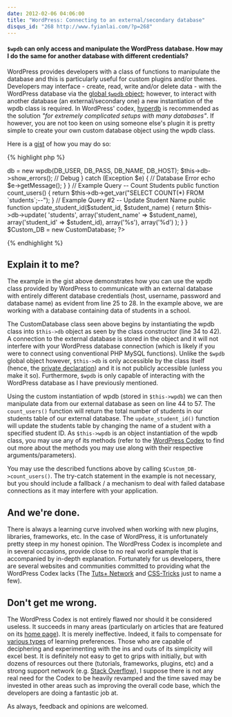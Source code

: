 ```yaml
---
date: 2012-02-06 04:06:00
title: "WordPress: Connecting to an external/secondary database"
disqus_id: "268 http://www.fyianlai.com/?p=268"
---
```


#### `$wpdb` can only access and manipulate the WordPress database. How may I do the same for another database with different credentials?

WordPress provides developers with a class of functions to manipulate the database and this is particularly useful for custom plugins and/or themes. Developers may interface - create, read, write and/or delete data - with the WordPress database via the [global `$wpdb` object](http://codex.wordpress.org/Class_Reference/wpdb); however, to interact with another database (an external/secondary one) a new instantiation of the wpdb class is required. In WordPress' codex, [hyperdb](http://wordpress.org/extend/plugins/hyperdb/) is recommended as the solution _"for extremely complicated setups with many databases"_. If however, you are not too keen on using someone else's plugin it is pretty simple to create your own custom database object using the wpdb class.

<!--more-->

Here is a [gist](https://gist.github.com/MrSaints/8209879) of how you may do so:

<!-- TODO: Fix line comments -->

{% highlight php %}
<?php
define('DB_HOST', '127.0.0.1');
define('DB_USER', 'root');
define('DB_PASS', 'password');
define('DB_NAME', 'school');

class CustomDatabase
{
    private $db;

    public function __construct() {
        // Connect To Database
        try {
            $this->db = new wpdb(DB_USER, DB_PASS, DB_NAME, DB_HOST);
            $this->db->show_errors(); // Debug
        } catch (Exception $e) {    // Database Error
            echo $e->getMessage();
        }
    }

    // Example Query -- Count Students
    public function count_users() {
        return $this->db->get_var("SELECT COUNT(*) FROM `students`;--");
    }

    // Example Query #2 -- Update Student Name
    public function update_student_id($student_id, $student_name) {
        return $this->db->update(
            'students',
            array('student_name' => $student_name),
            array('student_id' => $student_id),
            array('%s'), array('%d')
        );
    }
}
$Custom_DB = new CustomDatabase;
?>
{% endhighlight %}


## Explain it to me?

The example in the gist above demonstrates how you can use the wpdb class provided by WordPress to communicate with an external database with entirely different database credentials (host, username, password and database name) as evident from line 25 to 28. In the example above, we are working with a database containing data of students in a school.

The CustomDatabase class seen above begins by instantiating the wpdb class into `$this->db` object as seen by the class constructor (line 34 to 42). A connection to the external database is stored in the object and it will not interfere with your WordPress database connection (which is likely if you were to connect using conventional PHP MySQL functions). Unlike the `$wpdb` global object however, `$this->db` is only accessible by the class itself (hence, the [private declaration](http://www.php.net/manual/en/language.oop5.visibility.php)) and it is not publicly accessible (unless you make it so). Furthermore, `$wpdb` is only capable of interacting with the WordPress database as I have previously mentioned.

Using the custom instantiation of wpdb (stored in `$this->wpdb`) we can then manipulate data from our external database as seen on line 44 to 57\. The `count_users()` function will return the total number of students in our students table of our external database. The `update_student_id()` function will update the students table by changing the name of a student with a specified student ID. As `$this->wpdb` is an object instantiation of the wpdb class, you may use any of its methods (refer to the [WordPress Codex](http://codex.wordpress.org/Class_Reference/wpdb) to find out more about the methods you may use along with their respective arguments/parameters).

You may use the described functions above by calling `$Custom_DB->count_users()`. The try-catch statement in the example is not necessary, but you should include a fallback / a mechanism to deal with failed database connections as it may interfere with your application.


## And we're done.

There is always a learning curve involved when working with new plugins, libraries, frameworks, etc. In the case of WordPress, it is unfortunately pretty steep in my honest opinion. The WordPress Codex is incomplete and in several occasions, provide close to no real world example that is accompanied by in-depth explanation. Fortunately for us developers, there are several websites and communities committed to providing what the WordPress Codex lacks (The [Tuts+ Network](http://wp.tutsplus.com/) and [CSS-Tricks](http://css-tricks.com/snippets/wordpress/) just to name a few).


## Don't get me wrong.

The WordPress Codex is not entirely flawed nor should it be considered useless. It succeeds in many areas (particularly on articles that are featured on its [home page](http://codex.wordpress.org/)). It is merely ineffective. Indeed, it fails to compensate for [various types](http://wp.smashingmagazine.com/2012/07/04/writing-effective-wordpress-documentation/) of learning preferences. Those who are capable of deciphering and experimenting with the ins and outs of its simplicity will excel best. It is definitely not easy to get to grips with initially, but with dozens of resources out there (tutorials, frameworks, plugins, etc) and a strong support network (e.g. [Stack Overflow](http://stackoverflow.com/)), I suppose there is not any real need for the Codex to be heavily revamped and the time saved may be invested in other areas such as improving the overall code base, which the developers are doing a fantastic job at.

As always, feedback and opinions are welcomed.